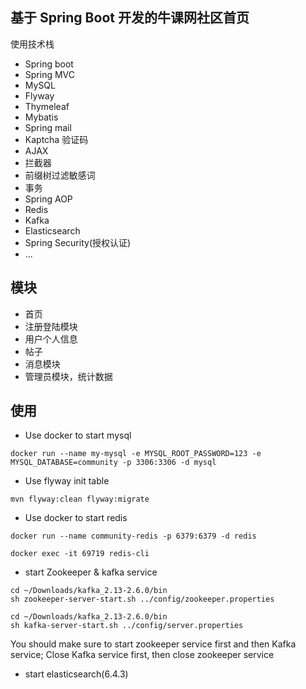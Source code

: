 ## 基于 Spring Boot 开发的牛课网社区首页
使用技术栈
- Spring boot 
- Spring MVC
- MySQL
- Flyway
- Thymeleaf
- Mybatis
- Spring mail
- Kaptcha 验证码
- AJAX
- 拦截器
- 前缀树过滤敏感词
- 事务
- Spring AOP
- Redis
- Kafka
- Elasticsearch
- Spring Security(授权认证)
- ...

## 模块

- 首页
- 注册登陆模块
- 用户个人信息
- 帖子
- 消息模块
- 管理员模块，统计数据
   

## 使用

- Use docker to start mysql
```
docker run --name my-mysql -e MYSQL_ROOT_PASSWORD=123 -e MYSQL_DATABASE=community -p 3306:3306 -d mysql
```

- Use flyway init table
```
mvn flyway:clean flyway:migrate
```

- Use docker to start redis
```
docker run --name community-redis -p 6379:6379 -d redis
```
```
docker exec -it 69719 redis-cli
```
- start Zookeeper & kafka service

```
cd ~/Downloads/kafka_2.13-2.6.0/bin
sh zookeeper-server-start.sh ../config/zookeeper.properties
```
```
cd ~/Downloads/kafka_2.13-2.6.0/bin
sh kafka-server-start.sh ../config/server.properties
```
You should make sure to start zookeeper service first and then Kafka service; Close Kafka service first, then close zookeeper service

- start elasticsearch(6.4.3)


